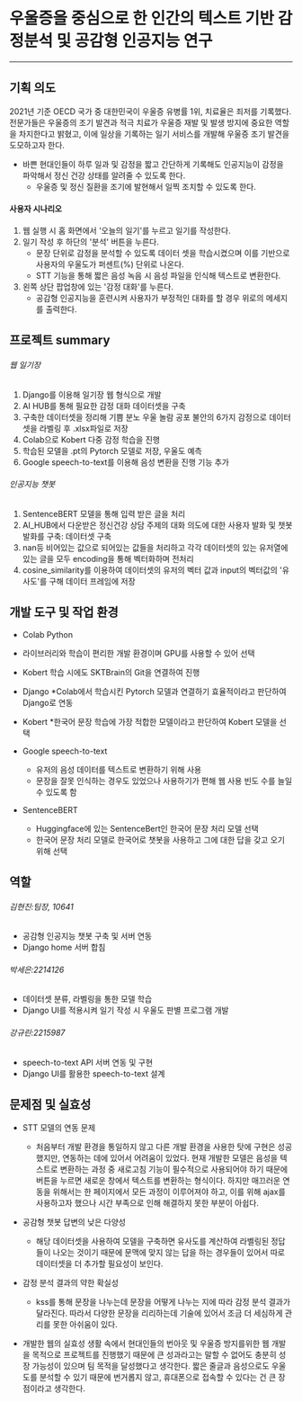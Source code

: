 # 우울증을 중심으로 한 인간의 텍스트 기반 감정분석 및 공감형 인공지능 연구


***

## 기획 의도
2021년 기준 OECD 국가 중 대한민국이 우울증 유병률 1위, 치료율은 죄저를 기록했다. 전문가들은 우울증의 조기 발견과 적극 치료가 우울증 재발 및 발생 방지에 중요한 역할을 차지한다고 밝혔고, 이에 일상을 기록하는 일기 서비스를 개발해 우울증 조기 발견을 도모하고자 한다.

* 바쁜 현대인들이 하루 일과 및 감정을 짧고 간단하게 기록해도 인공지능이 감정을 파악해서 정신 건강 상태를 알려줄 수 있도록 한다.
  * 우울증 및 정신 질환을 조기에 발현해서 일찍 조치할 수 있도록 한다.

#### 사용자 시나리오
1. 웹 실행 시 홈 화면에서 '오늘의 일기'를 누르고 일기를 작성한다.
2. 일기 작성 후 하단의 '분석' 버튼을 누른다.
   * 문장 단위로 감정을 분석할 수 있도록 데이터 셋을 학습시켰으며 이를 기반으로 사용자의 우울도가 퍼센트(%) 단위로 나온다.
   * STT 기능을 통해 짧은 음성 녹음 시 음성 파일을 인식해 텍스트로 변환한다.
3. 왼쪽 상단 팝업창에 있는 '감정 대화'를 누른다.
   * 공감형 인공지능을 훈련시켜 사용자가 부정적인 대화를 할 경우 위로의 메세지를 출력한다.
  
## 프로젝트 summary

###### 웹 일기장
1. Django를 이용해 일기장 웹 형식으로 개발
2. AI HUB를 통해 필요한 감정 대화 데이터셋을 구축
3. 구축한 데이터셋을 정리해 기쁨 분노 우울 놀람 공포 불안의 6가지 감정으로 데이터셋을 라벨링 후 .xlsx파일로 저장
4. Colab으로 Kobert 다중 감정 학습을 진행
5. 학습된 모델을 .pt의 Pytorch 모델로 저장, 우울도 예측
6. Google speech-to-text를 이용해 음성 변환을 진행 기능 추가

###### 인공지능 챗봇
1. SentenceBERT 모델을 통해 입력 받은 글을 처리
2. AI_HUB에서 다운받은 정신건강 상담 주제의 대화 의도에 대한 사용자 발화 및 챗봇 발화를 구축: 데이터셋 구축
3. nan등 비어있는 값으로 되어있는 값들을 처리하고 각각 데이터셋의 있는 유저열에 있는 글을 모두 encoding을 통해 벡터화하며 전처리
4. cosine_similarity를 이용하여 데이터셋의 유저의 벡터 값과 input의 벡터값의 '유사도'를 구해 데이터 프레임에 저장

## 개발 도구 및 작업 환경
* Colab Python
 * 라이브러리와 학습이 편리한 개발 환경이며 GPU를 사용할 수 있어 선택
 * Kobert 학습 시에도 SKTBrain의 Git을 연결하여 진행

* Django
 *Colab에서 학습시킨 Pytorch 모델과 연결하기 효율적이라고 판단하여 Django로 연동

* Kobert
 *한국어 문장 학습에 가장 적합한 모델이라고 판단하여 Kobert 모델을 선택

* Google speech-to-text
  * 유저의 음성 데이터를 텍스트로 변환하기 위해 사용
  * 문장을 잘못 인식하는 경우도 있었으나 사용하기가 편해 웹 사용 빈도 수를 늘일 수 있도록 함
 
* SentenceBERT
  * Huggingface에 있는 SentenceBert인 한국어 문장 처리 모델 선택
  * 한국어 문장 처리 모델로 한국어로 챗봇을 사용하고 그에 대한 답을 갖고 오기 위해 선택


## 역할

###### 김현진:팀장, 10641
* 공감형 인공지능 챗봇 구축 및 서버 연동
* Django home 서버 합침
###### 박세은:2214126
* 데이터셋 분류, 라벨링을 통한 모델 학습
* Django UI를 적용시켜 일기 작성 시 우울도 판별 프로그램 개발
###### 강규린:2215987
* speech-to-text API 서버 연동 및 구현
* Django UI를 활용한 speech-to-text 설계

## 문제점 및 실효성
* STT 모델의 연동 문제
  * 처음부터 개발 환경을 통일하지 않고 다른 개발 환경을 사용한 탓에 구현은 성공했지만, 연동하는 데에 있어서 어려움이 있었다. 현재 개발한 모델은 음성을 텍스트로 변환하는 과정 중 새로고침 기능이 필수적으로 사용되어야 하기 때문에 버튼을 누르면 새로운 창에서 텍스트를 변환하는 형식이다. 하지만 매끄러운 연동을 위해서는 한 페이지에서 모든 과정이 이루어져야 하고, 이를 위해 ajax를 사용하고자 했으나 시간 부족으로 인해 해결하지 못한 부분이 아쉽다.

* 공감형 챗봇 답변의 낮은 다양성
  * 해당 데이터셋을 사용하여 모델을 구축하면 유사도를 계산하여 라벨링된 정답들이 나오는 것이기 때문에 문맥에 맞지 않는 답을 하는 경우들이 있어서 따로 데이터셋을 더 추가할 필요성이 보인다.

* 감정 분석 결과의 약한 확실성
  * kss를 통해 문장을 나누는데 문장을 어떻게 나누는 지에 따라 감정 분석 결과가 달라진다. 따라서 다양한 문장을 리리하는데 기술에 있어서 조금 더 세심하게 관리를 못한 아쉬움이 있다. 

* 개발한 웹의 실효성
생활 속에서 현대인들의 번아웃 및 우울증 방지를위한 웹 개발을 목적으로 프로젝트를 진행했기 때문에 큰 성과라고는 말할 수 없어도 충분히 성장 가능성이 있으며 팀 목적을 달성했다고 생각한다. 짧은 줄글과 음성으로도 우울도를 분석할 수 있기 때문에 번거롭지 않고, 휴대폰으로 접속할 수 있다는 건 큰 장점이라고 생각한다.
